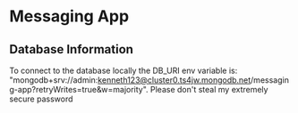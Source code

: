 # Messaging App

## Database Information

To connect to the database locally the DB_URI env variable is: "mongodb+srv://admin:kenneth123@cluster0.ts4jw.mongodb.net/messaging-app?retryWrites=true&w=majority". Please don't steal my extremely secure password
